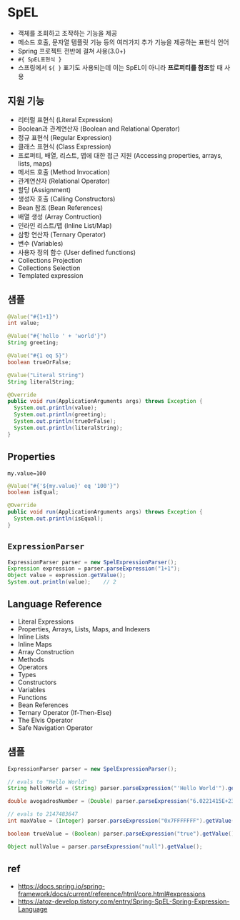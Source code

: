 # SpEL
- 객체를 조회하고 조작하는 기능을 제공
- 메소드 호출, 문자열 템플릿 기능 등의 여러가지 추가 기능을 제공하는 표현식 언어
- Spring 프로젝트 전반에 걸쳐 사용(3.0+)
- `#{ SpEL표현식 }`
- 스프링에서 `${ }` 표기도 사용되는데 이는 SpEL이 아니라 **프로퍼티를 참조**할 때 사용

## 지원 기능
- 리터럴 표현식 (Literal Expression)
- Boolean과 관계연산자 (Boolean and Relational Operator)
- 정규 표현식 (Regular Expression)
- 클래스 표현식 (Class Expression)
- 프로퍼티, 배열, 리스트, 맵에 대한 접근 지원 (Accessing properties, arrays, lists, maps)
- 메서드 호출 (Method Invocation)
- 관계연산자 (Relational Operator)
- 할당 (Assignment)
- 생성자 호출 (Calling Constructors)
- Bean 참조 (Bean References)
- 배열 생성 (Array Contruction)
- 인라인 리스트/맵 (Inline List/Map)
- 삼항 연산자 (Ternary Operator)
- 변수 (Variables)
- 사용자 정의 함수 (User defined functions)
- Collections Projection
- Collections Selection
- Templated expression

## 샘플
```java
@Value("#{1+1}")
int value;

@Value("#{'hello ' + 'world'}")
String greeting;

@Value("#{1 eq 5}")
boolean trueOrFalse;

@Value("Literal String")
String literalString;

@Override
public void run(ApplicationArguments args) throws Exception {
  System.out.println(value);
  System.out.println(greeting);
  System.out.println(trueOrFalse);
  System.out.println(literalString);
}
```

## Properties

```
my.value=100
```

```java
@Value("#{'${my.value}' eq '100'}")
boolean isEqual;

@Override
public void run(ApplicationArguments args) throws Exception {
  System.out.println(isEqual);
}
```

## `ExpressionParser`
```java
ExpressionParser parser = new SpelExpressionParser();
Expression expression = parser.parseExpression("1+1");
Object value = expression.getValue();
System.out.println(value);    // 2
```

## Language Reference
- Literal Expressions
- Properties, Arrays, Lists, Maps, and Indexers
- Inline Lists
- Inline Maps
- Array Construction
- Methods
- Operators
- Types
- Constructors
- Variables
- Functions
- Bean References
- Ternary Operator (If-Then-Else)
- The Elvis Operator
- Safe Navigation Operator

## 샘플
```java
ExpressionParser parser = new SpelExpressionParser();

// evals to "Hello World"
String helloWorld = (String) parser.parseExpression("'Hello World'").getValue();

double avogadrosNumber = (Double) parser.parseExpression("6.0221415E+23").getValue();

// evals to 2147483647
int maxValue = (Integer) parser.parseExpression("0x7FFFFFFF").getValue();

boolean trueValue = (Boolean) parser.parseExpression("true").getValue();

Object nullValue = parser.parseExpression("null").getValue();
```

## ref
- https://docs.spring.io/spring-framework/docs/current/reference/html/core.html#expressions
- https://atoz-develop.tistory.com/entry/Spring-SpEL-Spring-Expression-Language
